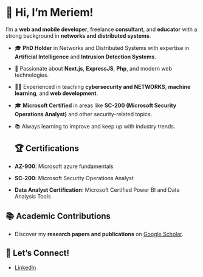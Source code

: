 
# 👋 Hi, I’m Meriem!

I’m a **web and mobile developer**, freelance **consultant**, and **educator** with a strong background in **networks and distributed systems**.

- 🎓 **PhD Holder** in Networks and Distributed Systems with expertise in **Artificial Intelligence** and **Intrusion Detection Systems**.  
- 🌟 Passionate about **Next.js**, **ExpressJS**, **Php**, and modern web technologies.
- 👩‍🏫 Experienced in teaching **cybersecurity and NETWORKS**, **machine learning**, and **web development**.
-  🎓 **Microsoft Certified** in areas like **SC-200 (Microsoft Security Operations Analyst)** and other security-related topics.
- 📚 Always learning to improve and keep up with industry trends.

  ## 🏆 Certifications
- **AZ-900**: Microsoft azure  fundamentals  
- **SC-200**: Microsoft Security Operations Analyst  
- **Data Analyst Certification**: Microsoft Certified Power BI and Data Analysis Tools  


## 📚 Academic Contributions
- Discover my **research papers and publications** on [Google Scholar](https://scholar.google.com/citations?user=5Uo5veIAAAAJ&hl=fr).  


## 💬 Let’s Connect!
- [LinkedIn](https://www.linkedin.com/in/meriem-k-1a092b153/)

